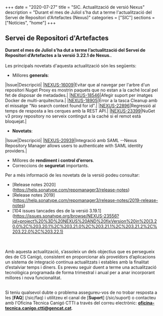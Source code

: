 +++
date        = "2020-07-27"
title       = "SIC. Actualització de versió Nexus"
description = "Durant el mes de Juliol s'ha dut a terme l'actualització del Servei de Repositori d'Artefactes (Nexus)"
categories  = ["SIC"]
sections    = ["Notícies", "home"]
+++

## Servei de Repositori d'Artefactes

**Durant el mes de Juliol s’ha dut a terme l’actualització del Servei de Repositori d’Artefactes a la versió 3.22.1 de Nexus.**.
<br>
<br>
Les principals novetats d'aquesta actualització són les següents:

* Millores **generals**:

|Issue|Descripció|
|[NEXUS-16009](https://issues.sonatype.org/browse/NEXUS-16009)|Evitar que al navegar per l'arbre d'un repositori Nuget Proxy es mostrin paquets que no estan a la caché local pel fet de disposar de metadades.|
|[NEXUS-18546](https://issues.sonatype.org/browse/NEXUS-18546)|Afegir suport per imatges Docker de multi-arquitectura.|
|[NEXUS-18905](https://issues.sonatype.org/browse/NEXUS-18905)|Error a la tasca Cleanup amb el missatge "No search context found for id".|
|[NEXUS-22896](https://issues.sonatype.org/browse/NEXUS-22896)|Regressió al temps de resposta a les cerques amb la REST API.|
|[NEXUS-23399](https://issues.sonatype.org/browse/NEXUS-23399)|NuGet v3 proxy repository no serveix contingut a la caché si el remot està bloquejat.|

* **Novetats**:

|Issue|Descripció|
|[NEXUS-20939](https://issues.sonatype.org/browse/NEXUS-20939)|Integració amb SAML --Nexus Repository Manager allows users to authenticate with SAML identity providers.|

* Millores de **rendiment i control d’errors**.
* Correccions de **seguretat** importants.

Per a més informació de les novetats de la versió podeu consultar:

- [Release notes 2020] (https://help.sonatype.com/repomanager3/release-notes)
- [Release notes 2019] (https://help.sonatype.com/repomanager3/release-notes/2019-release-notes)
- [104 issues tancades des de la versió 3.19.1] (https://issues.sonatype.org/browse/NEXUS-23556?jql=project%20%3D%20NEXUS%20AND%20fixVersion%20in%20(3.20.0%2C%203.20.1%2C%203.21.0%2C%203.21.1%2C%203.21.2%2C%203.22.0%2C%203.22.1)

<br>
<br>
Amb aquesta actualització, s’assoleix un dels objectius que es persegueix des de CS Canigó, consistent en proporcionar als
proveïdors d’aplicacions un sistema de integració continua actualitzats i estables amb la finalitat d’estalviar temps i diners.
Es preveu seguir duent a terme una actualització tecnològica programada de forma trimestral i anual per a anar incorporant
millores i nova funcionalitat.
<br>
<br>

Si teniu qualsevol dubte o problema assegureu-vos de no trobar resposta a les [**FAQ**] (/sic/faq) i utilitzeu el canal
de [**Suport**] (/sic/suport) o contacteu amb l'Oficina Tècnica Canigó CTTI a través del correu electrònic: **oficina-tecnica.canigo.ctti@gencat.cat**.